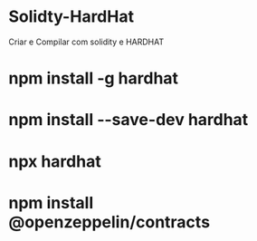 # Solidty-HardHat
Criar e Compilar com solidity e HARDHAT

# npm install -g hardhat
# npm install --save-dev hardhat
# npx hardhat
# npm install @openzeppelin/contracts
